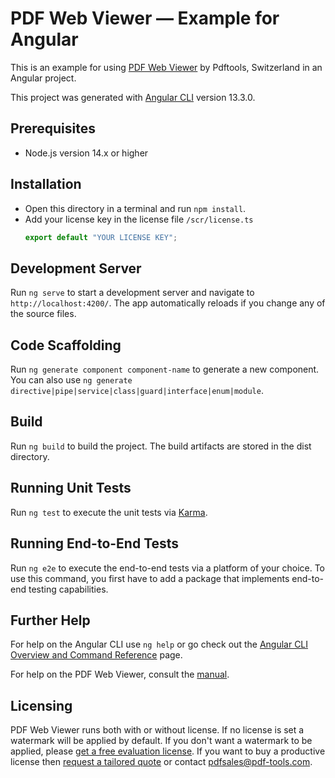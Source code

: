# PDF Web Viewer — Example for Angular

This is an example for using [PDF Web Viewer](https://www.pdf-tools.com/products/viewing-printing/pdf-web-viewer/) by Pdftools, Switzerland in an Angular project.

This project was generated with [Angular CLI](https://github.com/angular/angular-cli) version 13.3.0.

## Prerequisites

- Node.js version 14.x or higher

## Installation

- Open this directory in a terminal and run `npm install`.
- Add your license key in the license file `/scr/license.ts`
  ```javascript
  export default "YOUR LICENSE KEY";
  ```

## Development Server

Run `ng serve` to start a development server and navigate to `http://localhost:4200/`. The app automatically reloads if you change any of the source files.

## Code Scaffolding

Run `ng generate component component-name` to generate a new component. You can also use `ng generate directive|pipe|service|class|guard|interface|enum|module`.

## Build

Run `ng build` to build the project. The build artifacts are stored in the dist directory.

## Running Unit Tests

Run `ng test` to execute the unit tests via [Karma](https://karma-runner.github.io/latest/index.html).

## Running End-to-End Tests

Run `ng e2e` to execute the end-to-end tests via a platform of your choice. To use this command, you first have to add a package that implements end-to-end testing capabilities.

## Further Help

For help on the Angular CLI use `ng help` or go check out the [Angular CLI Overview and Command Reference](https://angular.io/cli) page.

For help on the PDF Web Viewer, consult the [manual](https://www.pdf-tools.com/public/downloads/manuals/PdfWebViewer.pdf).

## Licensing

PDF Web Viewer runs both with or without license. If no license is set a watermark will be applied by default. If you don't want a watermark to be applied, please [get a free evaluation license](https://www.pdf-tools.com/free-trial/?product_code=_VIEWWEB). If you want to buy a productive license then [request a tailored quote](https://www.pdf-tools.com/contact/?product_code=_VIEWWEB) or contact pdfsales@pdf-tools.com.
